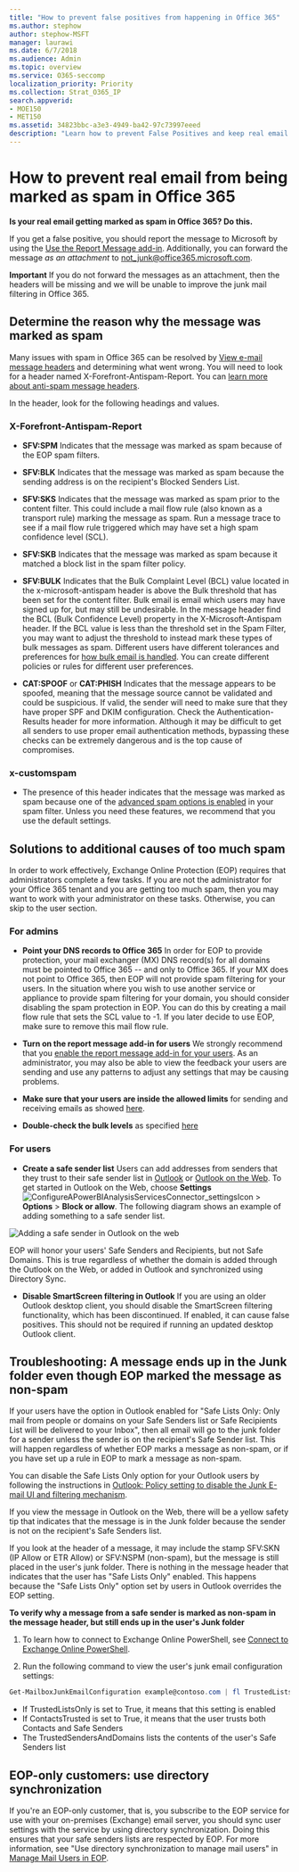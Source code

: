 ```yaml
---
title: "How to prevent false positives from happening in Office 365"
ms.author: stephow
author: stephow-MSFT
manager: laurawi
ms.date: 6/7/2018
ms.audience: Admin
ms.topic: overview
ms.service: O365-seccomp
localization_priority: Priority
ms.collection: Strat_O365_IP
search.appverid: 
- MOE150
- MET150
ms.assetid: 34823bbc-a3e3-4949-ba42-97c73997eeed
description: "Learn how to prevent False Positives and keep real email out of junk in Office 365."
---
```


# How to prevent real email from being marked as spam in Office 365

 **Is your real email getting marked as spam in Office 365? Do this.**
  
If you get a false positive, you should report the message to Microsoft by using the [Use the Report Message add-in](https://support.office.com/article/b5caa9f1-cdf3-4443-af8c-ff724ea719d2). Additionally, you can forward the message *as an attachment* to not_junk@office365.microsoft.com.

**Important** If you do not forward the messages as an attachment, then the headers will be missing and we will be unable to improve the junk mail filtering in Office 365.
    
## Determine the reason why the message was marked as spam

Many issues with spam in Office 365 can be resolved by [View e-mail message headers](https://support.office.com/article/cd039382-dc6e-4264-ac74-c048563d212c) and determining what went wrong. You will need to look for a header named X-Forefront-Antispam-Report. You can [learn more about anti-spam message headers](https://technet.microsoft.com/library/dn205071%28v=exchg.150%29.aspx).
  
In the header, look for the following headings and values.
  
### X-Forefront-Antispam-Report

- **SFV:SPM** Indicates that the message was marked as spam because of the EOP spam filters. 

- **SFV:BLK** Indicates that the message was marked as spam because the sending address is on the recipient's Blocked Senders List. 
    
- **SFV:SKS** Indicates that the message was marked as spam prior to the content filter. This could include a mail flow rule (also known as a transport rule) marking the message as spam. Run a message trace to see if a mail flow rule triggered which may have set a high spam confidence level (SCL). 
    
- **SFV:SKB** Indicates that the message was marked as spam because it matched a block list in the spam filter policy. 
    
- **SFV:BULK** Indicates that the Bulk Complaint Level (BCL) value located in the x-microsoft-antispam header is above the Bulk threshold that has been set for the content filter. Bulk email is email which users may have signed up for, but may still be undesirable. In the message header find the BCL (Bulk Confidence Level) property in the X-Microsoft-Antispam header. If the BCL value is less than the threshold set in the Spam Filter, you may want to adjust the threshold to instead mark these types of bulk messages as spam. Different users have different tolerances and preferences for [how bulk email is handled](https://docs.microsoft.com/en-us/office365/SecurityCompliance/bulk-complaint-level-values). You can create different policies or rules for different user preferences.
    
- **CAT:SPOOF** or **CAT:PHISH** Indicates that the ﻿message appears to be spoofed, meaning that the message source cannot be validated and could be suspicious. If valid, the sender will need to make sure that they have proper SPF and DKIM configuration. Check the Authentication-Results header for more information. Although it may be difficult to get all senders to use proper email authentication methods, bypassing these checks can be extremely dangerous and is the top cause of compromises. 
    
### x-customspam

- The presence of this header indicates that the message was marked as spam because one of the [advanced spam options is enabled](https://technet.microsoft.com/library/jj200750%28v=exchg.150%29.aspx) in your spam filter. Unless you need these features, we recommend that you use the default settings. 
    
## Solutions to additional causes of too much spam

In order to work effectively, Exchange Online Protection (EOP) requires that administrators complete a few tasks. If you are not the administrator for your Office 365 tenant and you are getting too much spam, then you may want to work with your administrator on these tasks. Otherwise, you can skip to the user section.
  
### For admins

- **Point your DNS records to Office 365** In order for EOP to provide protection, your mail exchanger (MX) DNS record(s) for all domains must be pointed to Office 365 -- and only to Office 365. If your MX does not point to Office 365, then EOP will not provide spam filtering for your users. In the situation where you wish to use another service or appliance to provide spam filtering for your domain, you should consider disabling the spam protection in EOP. You can do this by creating a mail flow rule that sets the SCL value to -1. If you later decide to use EOP, make sure to remove this mail flow rule. 
    
- **Turn on the report message add-in for users** We strongly recommend that you [enable the report message add-in for your users](enable-the-report-message-add-in.md). As an administrator, you may also be able to view the feedback your users are sending and use any patterns to adjust any settings that may be causing problems.

- **Make sure that your users are inside the allowed limits** for sending and receiving emails as showed [here](https://docs.microsoft.com/en-us/office365/servicedescriptions/exchange-online-service-description/exchange-online-limits).
 
- **Double-check the bulk levels** as specified [here](bulk-complaint-level-values.md)
    
### For users
    
- **Create a safe sender list** Users can add addresses from senders that they trust to their safe sender list in [Outlook](https://go.microsoft.com/fwlink/p/?LinkId=270065) or [Outlook on the Web](https://go.microsoft.com/fwlink/p/?LinkId=294862). To get started in Outlook on the Web, choose **Settings**![ConfigureAPowerBIAnalysisServicesConnector_settingsIcon](media/24bd5467-c8d2-4936-9c37-a179bd0e21ec.png) \> **Options** \> **Block or allow**. The following diagram shows an example of adding something to a safe sender list.
  
![Adding a safe sender in Outlook on the web](media/8de6b24e-429e-4e8f-8ce8-53ba659cbfcb.png)
  
EOP will honor your users' Safe Senders and Recipients, but not Safe Domains. This is true regardless of whether the domain is added through the Outlook on the Web, or added in Outlook and synchronized using Directory Sync.

- **Disable SmartScreen filtering in Outlook** If you are using an older Outlook desktop client, you should disable the SmartScreen filtering functionality, which has been discontinued. If enabled, it can cause false positives. This should not be required if running an updated desktop Outlook client.

## Troubleshooting: A message ends up in the Junk folder even though EOP marked the message as non-spam
<a name="TroubleshootingJunkEOPNonSpam"> </a>

If your users have the option in Outlook enabled for "Safe Lists Only: Only mail from people or domains on your Safe Senders list or Safe Recipients List will be delivered to your Inbox", then all email will go to the junk folder for a sender unless the sender is on the recipient's Safe Sender list. This will happen regardless of whether EOP marks a message as non-spam, or if you have set up a rule in EOP to mark a message as non-spam.
  
You can disable the Safe Lists Only option for your Outlook users by following the instructions in [Outlook: Policy setting to disable the Junk E-mail UI and filtering mechanism](https://support.microsoft.com/en-us/kb/2180568).
  
If you view the message in Outlook on the Web, there will be a yellow safety tip that indicates that the message is in the Junk folder because the sender is not on the recipient's Safe Senders list.
  
If you look at the header of a message, it may include the stamp SFV:SKN (IP Allow or ETR Allow) or SFV:NSPM (non-spam), but the message is still placed in the user's junk folder. There is nothing in the message header that indicates that the user has "Safe Lists Only" enabled. This happens because the "Safe Lists Only" option set by users in Outlook overrides the EOP setting. 
  
 **To verify why a message from a safe sender is marked as non-spam in the message header, but still ends up in the user's Junk folder**
  
1. To learn how to connect to Exchange Online PowerShell, see [Connect to Exchange Online PowerShell](https://go.microsoft.com/fwlink/p/?LinkId=396554). 
    
2. Run the following command to view the user's junk email configuration settings:
    
  ```Powershell
  Get-MailboxJunkEmailConfiguration example@contoso.com | fl TrustedListsOnly,ContactsTrusted,TrustedSendersAndDomains
  ```

- If TrustedListsOnly is set to True, it means that this setting is enabled
- If ContactsTrusted is set to True, it means that the user trusts both Contacts and Safe Senders
- The TrustedSendersAndDomains lists the contents of the user's Safe Senders list


## EOP-only customers: use directory synchronization

If you're an EOP-only customer, that is, you subscribe to the EOP service for use with your on-premises (Exchange) email server, you should sync user settings with the service by using directory synchronization. Doing this ensures that your safe senders lists are respected by EOP. For more information, see "Use directory synchronization to manage mail users" in [Manage Mail Users in EOP](https://go.microsoft.com/fwlink/?LinkId=534098).
